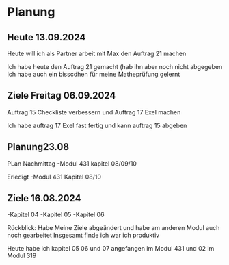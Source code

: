 # Planung
## Heute 13.09.2024
Heute will ich als Partner arbeit mit Max den Auftrag 21 machen

Ich habe heute den Auftrag 21 gemacht (hab ihn aber noch nicht abgegeben
Ich habe auch ein bisscdhen für meine Matheprüfung gelernt

## Ziele Freitag 06.09.2024

Auftrag 15 Checkliste verbessern 
und Auftrag 17 Exel machen

Ich habe auftrag 17 Exel fast fertig und kann auftrag   15 abgeben

## Planung23.08


PLan Nachmittag
-Modul 431 kapitel 08/09/10

Erledigt 
-Modul 431 Kapitel 08/10

## Ziele 16.08.2024
-Kapitel 04
-Kapitel 05
-Kapitel 06


Rückblick:
Habe Meine Ziele abgeändert und habe am anderen Modul auch noch gearbeitet
Insgesamt finde ich war ich produktiv 

Heute habe ich kapitel 05 06 und 07 angefangen im Modul 431
und 02 im Modul 319




